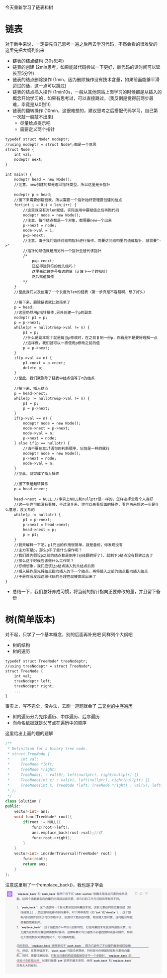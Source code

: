 今天重新学习了链表和树

# 链表
对于新手来说，一定要先自己思考一遍之后再去学习代码，不然会看的很难受的
这里先把大纲列出来
- 链表的结点结构 (30s思考)
- 链表的创建 (2min思考，如果能敲代码尝试一下更好，敲代码的话时间可以延长至5分钟)
- 链表的结点删除操作 (1min，因为删除操作没有技术含量，如果前面能够平滑迈过的话，这一点可以跳过)
- 链表的结点插入操作 (1min10s，一般从其他网站上面学习的时候都是从插入的概念开始学习的，如果有思考过，可以直接跳过，(我反倒是觉得前两步最难，毕竟是从0到1))
- 链表的翻转操作 (10min，这很难想的，建议思考之后搭配代码学习，自己第一次敲一般敲不出来)
  - 尽量给点提示吧
  - 需要定义两个指针

```C/C++
typedef struct Node* nodeptr;
//using nodeptr = struct Node*;都是一个意思
struct Node {
    int val;
    nodeptr next;
}

int main() {
    nodeptr head = new Node();
    //注意，new创建的都是返回指针类型，所以这里是头指针

    nodeptr p = head;
    //接下来需要创建链表，所以需要一个指针始终管理要创建的结点
    for(int i = 0;i < len;i++) {
        //这里我没有对len赋值，实际运用中要赋值之后再跑代码
        nodeptr node = new Node();
        //注意，每个结点都是一个对象，都需要new一个出来
        p->next = node;
        node->val = i;
        p=p->next;
        //注意，由于我们始终对结构指针进行操作，而要访问结构里的值或指针，就需要"->"
        //指针的赋值就是用另外一个指针去替代该指针
        /*
            p=p->next;
            还记得运算符的优先级吗？
            这里先运算等号右边的值（计算下一个的指针）
            然后赋值操作
        */
    }
    //至此我们以及创建了一个长度为len的链表（第一步真是不容易啊，想了好久）

    //接下来，删除链表就比较简单了
    p = head;
    //这里仍然用p指针操作,另外创建一个p的副本
    nodeptr p1 = p; 
    p = p->next;
    while(p! = nullptr&&p->val != n) {
        p1 = p;
        //什么是副本呢？就是每当p修改时，在之前复制一份p，你看是不是要好理解一点
        //这样做，我们就可以一直使用p修改之前的值
        p = p->next;
    }
    if(p->val == n) {
        p1->next = p->next;
        delete p;
    }
    //至此，我们就删除了链表中结点值等于n的结点

    //接下来，插入结点
    p = head->next;
    while(p != nullptr&&p->val != n) {
        p1 = p;
        p = p->next;
    }
    if(p->val == n) {
        nodeptr node = new Node();
        node->next = p->next;
        node->val = n;
        p->next = node;
    } else if(p == nullptr) {
        //请不要在意if语句的判断顺序，记住是一样的就行
        nodeptr node = new Node();
        p->next = node;
        node->val = n;
    }
    //至此，就完成了插入操作

    //接下来是翻转操作
    p = head->next;
    
    head->next = NULL;//事实上NULL和nullptr是一样的，怎样选择全看个人喜好
    //这一步你可能没有看懂，不过没关系，你可以先看后面的操作，看完再来想这一步是什么意思，没关系的
    while(p != nullptr) {
        p1 = p->next;
        p->next = head->next;
        head->next = p;
        p = p1;
    }
    //我来解释一下吧，p1充当的作用很简单，就是备份，你发现没有
    //主力军是p，那么p干了些什么操作呢？
    //我们首先假设p之前的结点都是倒序(已经翻转好了)，就剩下p结点没有翻转过去了
    //那么这个时候应该做什么工作呢？
    //仔细想象，我们应该让p结点插入到头结点后面
    //插入操作是先将结点指向插入的下一个结点，再将插入之前的结点指向插入结点
    //于是你会发现这段代码的合理性就被体现出来了
}
```
- 总结一下，我们总好养成习惯，将当前的指针指向正要修改的量，并且留下备份

# 树(简单版本)
对不起，只学了一个基本概念，别的后面再补充吧
同样列个大纲吧
- 树的结构
- 树的遍历

```C/C++
typedef struct TreeNode* treeNodeptr;
//using treeNodeptr = struct TreeNode*;
struct TreeNode {
    int val;
    treeNodeptr left;
    treeNodeptr right;
    ... 
}
```
事实上，写不完全，没办法，去刷一道题就会了
[二叉树的中序遍历](https://leetcode.cn/problems/binary-tree-inorder-traversal/)

- 树的遍历分为先序遍历、中序遍历、后序遍历
- 而命名依据就是父节点在遍历中的顺序

这里给出上面的题的题解
```C++
/**
 * Definition for a binary tree node.
 * struct TreeNode {
 *     int val;
 *     TreeNode *left;
 *     TreeNode *right;
 *     TreeNode() : val(0), left(nullptr), right(nullptr) {}
 *     TreeNode(int x) : val(x), left(nullptr), right(nullptr) {}
 *     TreeNode(int x, TreeNode *left, TreeNode *right) : val(x), left(left), right(right) {}
 * };
 */
class Solution {
public:
    vector<int> ans;
    void func(TreeNode* root){
        if(root != NULL){
            func(root->left);
            ans.emplace_back(root->val);//这
            func(root->right);
        }
    }
    vector<int> inorderTraversal(TreeNode* root) {
        func(root);
        return ans;
    }
};
```
注意这里用了一个emplace_back()，我也是才学会
![如图](../src/img/2023-05-18.png)